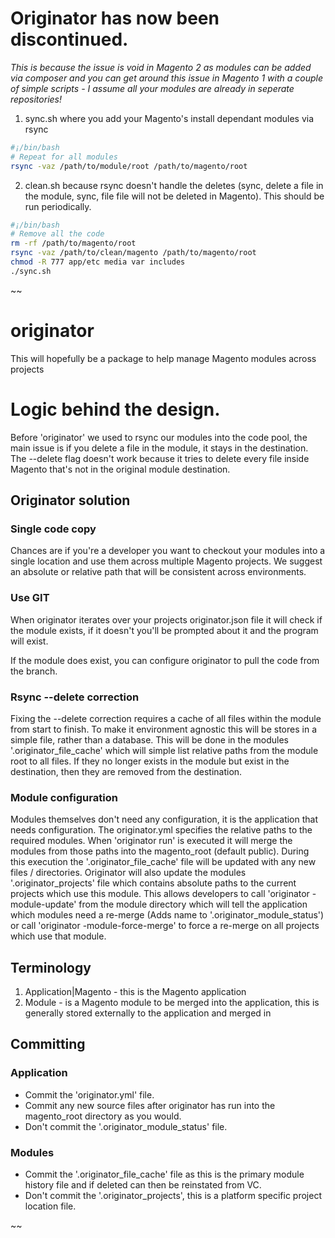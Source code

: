# Originator has now been discontinued.
_This is because the issue is void in Magento 2 as modules can be added via composer and you can get around this issue in Magento 1 with a couple of simple scripts - I assume all your modules are already in seperate repositories!_

1) sync.sh where you add your Magento's install dependant modules via rsync

```bash
#¡/bin/bash
# Repeat for all modules
rsync -vaz /path/to/module/root /path/to/magento/root
```

2) clean.sh because rsync doesn't handle the deletes (sync, delete a file in the module, sync, file file will not be deleted in Magento). This should be run periodically.

```bash
#¡/bin/bash
# Remove all the code
rm -rf /path/to/magento/root
rsync -vaz /path/to/clean/magento /path/to/magento/root
chmod -R 777 app/etc media var includes
./sync.sh
```

~~
# originator
This will hopefully be a package to help manage Magento modules across projects

# Logic behind the design.
Before 'originator' we used to rsync our modules into the code pool, the main issue is if you delete a file in the
module, it stays in the destination. The --delete flag doesn't work because it tries to delete every file inside
Magento that's not in the original module destination.

## Originator solution

### Single code copy
Chances are if you're a developer you want to checkout your modules into a single location and use them across multiple
Magento projects. We suggest an absolute or relative path that will be consistent across environments.

### Use GIT
When originator iterates over your projects originator.json file it will check if the module exists, if it doesn't
you'll be prompted about it and the program will exist.

If the module does exist, you can configure originator to pull the code from the branch.

### Rsync --delete correction
Fixing the --delete correction requires a cache of all files within the module from start to finish. To make it
environment agnostic this will be stores in a simple file, rather than a database. This will be done
in the modules '.originator_file_cache' which will simple list relative paths from the module root to all files.
If they no longer exists in the module but exist in the destination, then they are removed from the destination.

### Module configuration
Modules themselves don't need any configuration, it is the application that needs configuration. The originator.yml specifies
the relative paths to the required modules. When 'originator run' is executed it will merge the modules from those paths
into the magento_root (default public). During this execution the '.originator_file_cache' file will be updated with any new
files / directories. Originator will also update the modules '.originator_projects' file which contains absolute paths
to the current projects which use this module. This allows developers to call 'originator -module-update' from the module directory which
will tell the application which modules need a re-merge (Adds name to '.originator_module_status') or call
'originator -module-force-merge' to force a re-merge on all projects which use that module.

## Terminology

1. Application|Magento - this is the Magento application
2. Module - is a Magento module to be merged into the application, this is generally stored externally to the
application and merged in

## Committing

### Application

* Commit the 'originator.yml' file.
* Commit any new source files after originator has run into the magento_root directory as you would.
* Don't commit the '.originator_module_status' file.

### Modules

* Commit the '.originator_file_cache' file as this is the primary module history file and if deleted can then be reinstated
from VC.
* Don't commit the '.originator_projects', this is a platform specific project location file.

~~




